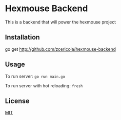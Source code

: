 # Hexmouse Backend

This is a backend that will power the hexmouse project

## Installation

go get http://github.com/zcericola/hexmouse-backend

## Usage

To run server: `go run main.go`

To run server with hot reloading: `fresh`

## License

[MIT](https://choosealicense.com/licenses/mit/)
